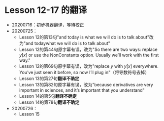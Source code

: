 # Lesson 12-17 的翻译
- 20200716：初步机器翻译，等待校正
- 20200725：
  - Lesson 12的第13句"and today is what we will do is to talk about"改为"and todaywhat we will do is to talk about"
  - Lesson 12的第44句原字幕有误，改为"So there are two ways: replace <i>y</i>[<i>x</i>] or use the NonConstants option. Usually we’ll work with the first way."
  - Lesson 12的第69句原字幕有误，改为"replace <i>y</i> with <i>y</i>[<i>x</i>] everywhere. You’ve just seen it before, so now I’ll plug in"（将导数符号去掉）
  - Lesson 13的第27句**翻译不确定**
  - Lesson 13的第82句原字幕有误，改为"because derivatives are very important in sciences, and it’s important that you understand"
  - Lesson 14的第5句**翻译不确定**
  - Lesson 14的第78句**翻译不确定**
- 20200726：
  - Lesson 15


